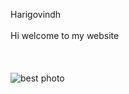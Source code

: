 Harigovindh
<br>
<br>
Hi welcome to my website
<br>
<br>
<br>
<br>
<img src="img1.jpeg" alt="best photo">
